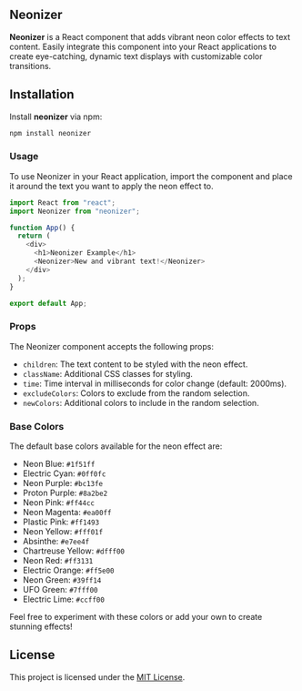 ## Neonizer

**Neonizer** is a React component that adds vibrant neon color effects to text content. Easily integrate this component into your React applications to create eye-catching, dynamic text displays with customizable color transitions.

## Installation

Install **neonizer** via npm:

```bash
npm install neonizer
```

### Usage

To use Neonizer in your React application, import the component and place it around the text you want to apply the neon effect to.

```javascript
import React from "react";
import Neonizer from "neonizer";

function App() {
  return (
    <div>
      <h1>Neonizer Example</h1>
      <Neonizer>New and vibrant text!</Neonizer>
    </div>
  );
}

export default App;
```

### Props

The Neonizer component accepts the following props:

- `children`: The text content to be styled with the neon effect.
- `className`: Additional CSS classes for styling.
- `time`: Time interval in milliseconds for color change (default: 2000ms).
- `excludeColors`: Colors to exclude from the random selection.
- `newColors`: Additional colors to include in the random selection.

### Base Colors

The default base colors available for the neon effect are:

- Neon Blue: `#1f51ff`
- Electric Cyan: `#0ff0fc`
- Neon Purple: `#bc13fe`
- Proton Purple: `#8a2be2`
- Neon Pink: `#ff44cc`
- Neon Magenta: `#ea00ff`
- Plastic Pink: `#ff1493`
- Neon Yellow: `#fff01f`
- Absinthe: `#e7ee4f`
- Chartreuse Yellow: `#dfff00`
- Neon Red: `#ff3131`
- Electric Orange: `#ff5e00`
- Neon Green: `#39ff14`
- UFO Green: `#7fff00`
- Electric Lime: `#ccff00`

Feel free to experiment with these colors or add your own to create stunning effects!

## License

This project is licensed under the [MIT License](LICENSE).
